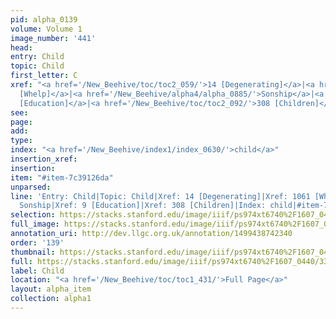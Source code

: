 ```yaml
---
pid: alpha_0139
volume: Volume 1
image_number: '441'
head: 
entry: Child
topic: Child
first_letter: C
xref: "<a href='/New_Beehive/toc/toc2_059/'>14 [Degenerating]</a>|<a href='/New_Beehive/toc/toc2_206/'>1061
  [Whelp]</a>|<a href='/New_Beehive/alpha4/alpha_0885/'>Sonship</a>|<a href='/New_Beehive/toc/toc2_058/'>9
  [Education]</a>|<a href='/New_Beehive/toc/toc2_092/'>308 [Children]</a>"
see: 
page: 
add: 
type: 
index: "<a href='/New_Beehive/index1/index_0630/'>child</a>"
insertion_xref: 
insertion: 
item: "#item-7c39126da"
unparsed: 
line: 'Entry: Child|Topic: Child|Xref: 14 [Degenerating]|Xref: 1061 [Whelp]|Xref:
  Sonship|Xref: 9 [Education]|Xref: 308 [Children]|Index: child|#item-7c39126da'
selection: https://stacks.stanford.edu/image/iiif/ps974xt6740%2F1607_0440/335,2138,3108,691/full/0/default.jpg
full_image: https://stacks.stanford.edu/image/iiif/ps974xt6740%2F1607_0440/full/full/0/default.jpg
annotation_uri: http://dev.llgc.org.uk/annotation/1499438742340
order: '139'
thumbnail: https://stacks.stanford.edu/image/iiif/ps974xt6740%2F1607_0440/335,2138,600,180/250,/0/default.jpg
full: https://stacks.stanford.edu/image/iiif/ps974xt6740%2F1607_0440/335,2138,3108,691/full/0/default.jpg
label: Child
location: "<a href='/New_Beehive/toc/toc1_431/'>Full Page</a>"
layout: alpha_item
collection: alpha1
---
```

